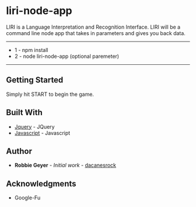 # liri-node-app
LIRI is a Language Interpretation and Recognition Interface. LIRI will be a command line node app that takes in parameters and gives you back data.
***
* 1 - npm install
* 2 - node liri-node-app <enter command> (optional paremeter)
***


## Getting Started

Simply hit START to begin the game.

## Built With

* [Jquery](https://jquery.com/) - JQuery
* [Javascript](https://www.javascript.com/) - Javascript

## Author

* **Robbie Geyer** - *Initial work* - [dacanesrock](https://github.com/dacanesrock)

## Acknowledgments

* Google-Fu
